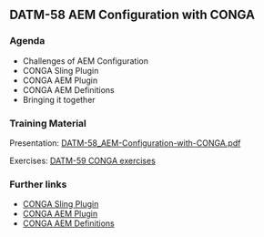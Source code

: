 ## DATM-58 AEM Configuration with CONGA

### Agenda

*   Challenges of AEM Configuration
*   CONGA Sling Plugin
*   CONGA AEM Plugin
*   CONGA AEM Definitions
*   Bringing it together

### Training Material

Presentation: [DATM-58_AEM-Configuration-with-CONGA.pdf](slides/DATM-58_AEM-Configuration-with-CONGA.pdf)

Exercises: [DATM-59 CONGA exercises](DATM-59-CONGA-exercises.html)

### Further links

*   [CONGA Sling Plugin](https://devops.wcm.io/conga/plugins/sling/)
*   [CONGA AEM Plugin](https://devops.wcm.io/conga/plugins/aem/)
*   [CONGA AEM Definitions](https://devops.wcm.io/conga/definitions/aem/)
